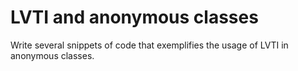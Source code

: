 # LVTI and anonymous classes
Write several snippets of code that exemplifies the usage of LVTI in anonymous classes.
